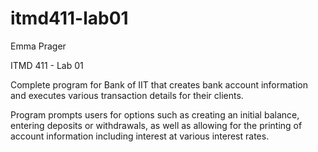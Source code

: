 # itmd411-lab01

Emma Prager

ITMD 411 - Lab 01

Complete program for Bank of IIT that creates bank account information and executes various transaction details for their clients.

Program prompts users for options such as creating an initial balance, entering deposits or withdrawals, as well as allowing for the printing of account information including interest at various interest rates. 
